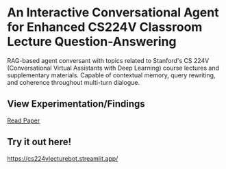 # An Interactive Conversational Agent for Enhanced CS224V Classroom Lecture Question-Answering 

RAG-based agent conversant with topics related to Stanford's CS 224V (Conversational Virtual Assistants with Deep Learning) course lectures and supplementary materials. Capable of contextual memory, query rewriting, and coherence throughout multi-turn dialogue.

## View Experimentation/Findings 
[Read Paper](https://drive.google.com/file/d/1usEMfVbPa1hjAXmAQmwSTPivvrzRpaAJ/view?usp=sharing)

## Try it out here!
https://cs224vlecturebot.streamlit.app/


